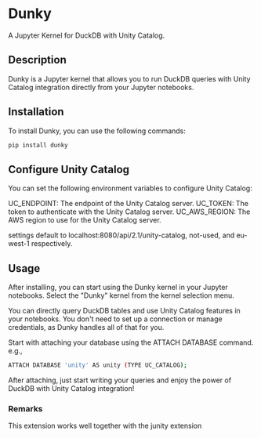 # Dunky

A Jupyter Kernel for DuckDB with Unity Catalog.

## Description

Dunky is a Jupyter kernel that allows you to run DuckDB queries with Unity Catalog integration directly from your Jupyter notebooks.

## Installation

To install Dunky, you can use the following commands:

```sh
pip install dunky
```

## Configure Unity Catalog
You can set the following environment variables to configure Unity Catalog:

UC_ENDPOINT: The endpoint of the Unity Catalog server.
UC_TOKEN: The token to authenticate with the Unity Catalog server. 
UC_AWS_REGION: The AWS region to use for the Unity Catalog server.

settings default to localhost:8080/api/2.1/unity-catalog, not-used, and eu-west-1 respectively.

## Usage
After installing, you can start using the Dunky kernel in your Jupyter notebooks. 
Select the "Dunky" kernel from the kernel selection menu.

You can directly query DuckDB tables and use Unity Catalog features in your notebooks. 
You don't need to set up a connection or manage credentials, as Dunky handles all of that for you.

Start with attaching your database using the ATTACH DATABASE command. e.g., 

```bash
ATTACH DATABASE 'unity' AS unity (TYPE UC_CATALOG);
```
After attaching, just start writing your queries and enjoy the power of DuckDB with Unity Catalog integration!


### Remarks
This extension works well together with the junity extension